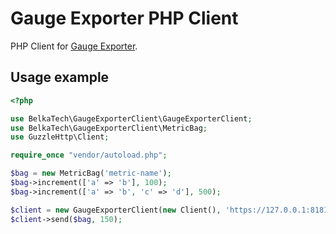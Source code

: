 # Gauge Exporter PHP Client

PHP Client for [Gauge Exporter](https://github.com/belka-tech/gauge-exporter). 


## Usage example
```php
<?php

use BelkaTech\GaugeExporterClient\GaugeExporterClient;
use BelkaTech\GaugeExporterClient\MetricBag;
use GuzzleHttp\Client;

require_once "vendor/autoload.php";

$bag = new MetricBag('metric-name');
$bag->increment(['a' => 'b'], 100);
$bag->increment(['a' => 'b', 'c' => 'd'], 500);

$client = new GaugeExporterClient(new Client(), 'https://127.0.0.1:8181', ['env' => 'prod']);
$client->send($bag, 150);
```
